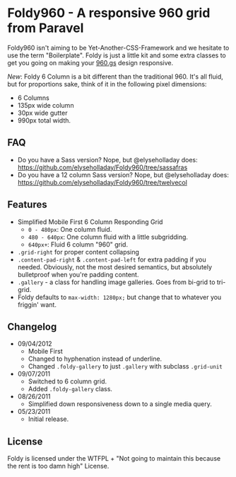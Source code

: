 # Foldy960 - A responsive 960 grid from Paravel
Foldy960 isn't aiming to be Yet-Another-CSS-Framework and we hesitate to use the term "Boilerplate".  Foldy is just a little kit and some extra classes to get you going on making your [960.gs](http://960.gs) design responsive.

*New*: Foldy 6 Column is a bit different than the traditional 960. It's all fluid, but for proportions sake, think of it in the following pixel dimensions:

* 6 Columns
* 135px wide column
* 30px wide gutter
* 990px total width.

## FAQ

* Do you have a Sass version? Nope, but @elyseholladay does: https://github.com/elyseholladay/Foldy960/tree/sassafras
* Do you have a 12 column Sass version? Nope, but  @elyseholladay does: https://github.com/elyseholladay/Foldy960/tree/twelvecol

## Features
* Simplified Mobile First 6 Column Responding Grid
  * `0 - 480px`: One column fluid.
  * `480 - 640px`: One column fluid with a little subgridding.
  * `640px+`: Fluid 6 column "960" grid.
* `.grid-right` for proper content collapsing
* `.content-pad-right` & `.content-pad-left` for extra padding if you needed. Obviously, not the most desired semantics, but absolutely bulletproof when you're padding content.
* `.gallery` - a class for handling image galleries. Goes from bi-grid to tri-grid.
* Foldy defaults to `max-width: 1280px;` but change that to whatever you friggin' want.

## Changelog
* 09/04/2012
  * Mobile First
  * Changed to hyphenation instead of underline.
  * Changed `.foldy-gallery` to just `.gallery` with subclass `.grid-unit`
* 09/07/2011
  * Switched to 6 column grid.
  * Added `.foldy-gallery` class.
* 08/26/2011
  * Simplified down responsiveness down to a single media query.
* 05/23/2011
  * Initial release.

## License
Foldy is licensed under the WTFPL + "Not going to maintain this because the rent is too damn high" License.
